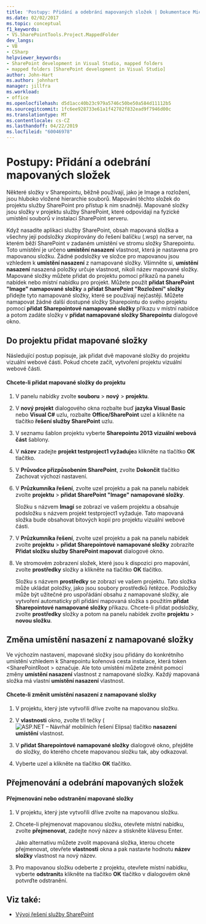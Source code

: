```yaml
---
title: 'Postupy: Přidání a odebrání mapovaných složek | Dokumentace Microsoftu'
ms.date: 02/02/2017
ms.topic: conceptual
f1_keywords:
- VS.SharePointTools.Project.MappedFolder
dev_langs:
- VB
- CSharp
helpviewer_keywords:
- SharePoint development in Visual Studio, mapped folders
- mapped folders [SharePoint development in Visual Studio]
author: John-Hart
ms.author: johnhart
manager: jillfra
ms.workload:
- office
ms.openlocfilehash: d5d1acc40b23c979a5746c50be50a584d11112b5
ms.sourcegitcommit: 1fc6ee928733e61a1f42782f832ead9f7946d00c
ms.translationtype: MT
ms.contentlocale: cs-CZ
ms.lasthandoff: 04/22/2019
ms.locfileid: "60046978"
---
```

# <a name="how-to-add-and-remove-mapped-folders"></a>Postupy: Přidání a odebrání mapovaných složek
  Některé složky v Sharepointu, běžně používají, jako je Image a rozložení, jsou hluboko vložené hierarchie souborů. Mapování těchto složek do projektu služby SharePoint pro přístup k nim snadněji. Mapované složky jsou složky v projektu služby SharePoint, které odpovídají na fyzické umístění souborů v instalaci SharePoint serveru.

 Když nasadíte aplikaci služby SharePoint, obsah mapovaná složka a všechny její podsložky zkopírovány do řešení balíčku (.wsp) na server, na kterém běží SharePoint v zadaném umístění ve stromu složky Sharepointu. Toto umístění je určeno **umístění nasazení** vlastnost, která je nastavena pro mapovanou složku. Žádné podsložky ve složce pro mapovanou jsou vzhledem k **umístění nasazení** z namapované složky. Všimněte si, **umístění nasazení** nasazená položky určuje vlastnost, nikoli název mapované složky.
Mapované složky můžete přidat do projektu pomocí příkazů na panelu nabídek nebo místní nabídku pro projekt. Můžete použít **přidat SharePoint "Image" namapované složky** a **přidat SharePoint "Rozložení" složky** přidejte tyto namapované složky, které se používají nejčastěji. Můžete namapovat žádné další dostupné složky Sharepointu do svého projektu pomocí **přidat Sharepointové namapované složky** příkazu v místní nabídce a potom zadáte složky v **přidat namapované složky Sharepointu** dialogové okno.

## <a name="add-mapped-folders-to-a-project"></a>Do projektu přidat mapované složky
 Následující postup popisuje, jak přidat dvě mapované složky do projektu vizuální webové části. Pokud chcete začít, vytvoření projektu vizuální webové části.

#### <a name="to-add-mapped-folders-to-a-project"></a>Chcete-li přidat mapované složky do projektu

1. V panelu nabídky zvolte **souboru** > **nový** > **projektu**.

2. V **nový projekt** dialogového okna rozbalte buď **jazyka Visual Basic** nebo **Visual C#**  uzlu, rozbalte **Office/SharePoint** uzel a klikněte na tlačítko **řešení služby SharePoint** uzlu.

3. V seznamu šablon projektu vyberte **Sharepointu 2013 vizuální webová část** šablony.

4. V **název** zadejte **projekt testproject1 vyžaduje**a klikněte na tlačítko **OK** tlačítko.

5. V **Průvodce přizpůsobením SharePoint**, zvolte **Dokončit** tlačítko Zachovat výchozí nastavení.

6. V **Průzkumníka řešení**, zvolte uzel projektu a pak na panelu nabídek zvolte **projektu** > **přidat SharePoint "Image" namapované složky**.

     Složku s názvem **Imagí** se zobrazí ve vašem projektu a obsahuje podsložku s názvem projekt testproject1 vyžaduje. Tato mapovaná složka bude obsahovat bitových kopií pro projektu vizuální webové části.

7. V **Průzkumníka řešení**, zvolte uzel projektu a pak na panelu nabídek zvolte **projektu** > **přidat Sharepointové namapované složky** zobrazíte  **Přidat složku služby SharePoint mapovat** dialogové okno.

8. Ve stromovém zobrazení složek, které jsou k dispozici pro mapování, zvolte **prostředky** složky a klikněte na tlačítko **OK** tlačítko.

     Složku s názvem **prostředky** se zobrazí ve vašem projektu. Tato složka může ukládat položky, jako jsou soubory prostředků řetězce. Podsložky může být užitečné pro uspořádání obsahu z namapované složky, ale vytvoření automaticky při přidání mapovaná složka s použitím **přidat Sharepointové namapované složky** příkazu. Chcete-li přidat podsložky, zvolte **prostředky** složky a potom na panelu nabídek zvolte **projektu** > **novou složku**.

## <a name="change-the-deployment-location-of-a-mapped-folder"></a>Změna umístění nasazení z namapované složky
 Ve výchozím nastavení, mapované složky jsou přidány do konkrétního umístění vzhledem k Sharepointu kořenová cesta instalace, která token \<SharePointRoot > označuje. Ale toto umístění můžete změnit pomocí změny **umístění nasazení** vlastnost z namapované složky. Každý mapovaná složka má vlastní **umístění nasazení** vlastnost.

#### <a name="to-change-the-deployment-location-of-a-mapped-folder"></a>Chcete-li změnit umístění nasazení z namapované složky

1. V projektu, který jste vytvořili dříve zvolte na mapovanou složku.

2. V **vlastnosti** okno, zvolte tři tečky (![ASP.NET – Návrhář mobilních řešení Elipsa](../sharepoint/media/mwellipsis.gif "elipsa ASP.NET – Návrhář mobilních řešení")) tlačítko **nasazení umístění** vlastnost.

3. V **přidat Sharepointové namapované složky** dialogové okno, přejděte do složky, do kterého chcete mapovanou složku tak, aby odkazoval.

4. Vyberte uzel a klikněte na tlačítko **OK** tlačítko.

## <a name="rename-or-remove-mapped-folders"></a>Přejmenování a odebrání mapovaných složek

#### <a name="to-rename-or-remove-a-mapped-folder"></a>Přejmenování nebo odstranění mapované složky

1. V projektu, který jste vytvořili dříve zvolte na mapovanou složku.

2. Chcete-li přejmenovat mapovanou složku, otevřete místní nabídku, zvolte **přejmenovat**, zadejte nový název a stiskněte klávesu Enter.

     Jako alternativu můžete zvolit mapovaná složka, kterou chcete přejmenovat, otevřete **vlastnosti** okna a pak nastavte hodnotu **název složky** vlastnost na nový název.

3. Pro mapovanou složku odeberte z projektu, otevřete místní nabídku, vyberte **odstranit**a klikněte na tlačítko **OK** tlačítko v dialogovém okně potvrďte odstranění.

## <a name="see-also"></a>Viz také:
- [Vývoj řešení služby SharePoint](../sharepoint/developing-sharepoint-solutions.md)
